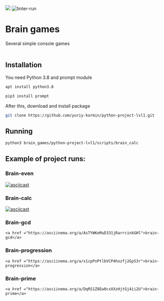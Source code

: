 <a href="https://codeclimate.com/github/yuriy-kormin/python-project-lvl1/maintainability"><img src="https://api.codeclimate.com/v1/badges/5e7bda007d52003e2d00/maintainability" /></a>
![linter-run](https://github.com/yuriy-kormin/python-project-lvl1/actions/workflows/linter-run.yml/badge.svg)

# Brain games
Several simple console games
<br><br>


## Installation
You need Python 3.8 and prompt module
```bash
apt install python3.8
```
```bash
pip3 install prompt
```
After this, download and install package
```bash
git clone https://github.com/yuriy-kormin/python-project-lvl1.git
```

## Running
```bash
python3 brain_games/python-project-lvl1/scripts/brain_calc
```
## Example of project runs: 
<H3> Brain-even </H3>

[![asciicast](https://asciinema.org/a/t0cg6UqPAucs1U7EqDrU4JRjz.svg)](https://asciinema.org/a/t0cg6UqPAucs1U7EqDrU4JRjz)

<H3> Brain-calc </H3>

[![asciicast](https://asciinema.org/a/469445.svg)](https://asciinema.org/a/469445)
    
<H3> Brain-gcd </H3>

    <a href ="https://asciinema.org/a/AsTYWKeMuD331jRarrcinkGHl">brain-gcd</a>
    
<H3> Brain-progression </H3>    

    <a href ="https://asciinema.org/a/x1cpPnPtlbVCP4hozfj2Gp53r">brain-progression</a>

<H3> Brain-prime </H3>    

    <a href ="https://asciinema.org/a/DqRS1Z8Ew0cxXXzHjtGj4ii2U">brain-prime</a>
